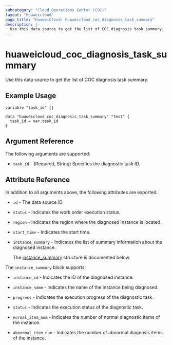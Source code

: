 ```yaml
---
subcategory: "Cloud Operations Center (COC)"
layout: "huaweicloud"
page_title: "HuaweiCloud: huaweicloud_coc_diagnosis_task_summary"
description: |-
  Use this data source to get the list of COC diagnosis task summary.
---
```


# huaweicloud_coc_diagnosis_task_summary

Use this data source to get the list of COC diagnosis task summary.

## Example Usage

```hcl
variable "task_id" {}

data "huaweicloud_coc_diagnosis_task_summary" "test" {
  task_id = var.task_id
}
```

## Argument Reference

The following arguments are supported:

* `task_id` - (Required, String) Specifies the diagnostic task ID.

## Attribute Reference

In addition to all arguments above, the following attributes are exported:

* `id` - The data source ID.

* `status` - Indicates the work order execution status.

* `region` - Indicates the region where the diagnosed instance is located.

* `start_time` - Indicates the start time.

* `instance_summary` - Indicates the list of summary information about the diagnosed instance.

  The [instance_summary](#instance_summary_struct) structure is documented below.

<a name="instance_summary_struct"></a>
The `instance_summary` block supports:

* `instance_id` - Indicates the ID of the diagnosed instance.

* `instance_name` - Indicates the name of the instance being diagnosed.

* `progress` - Indicates the execution progress of the diagnostic task.

* `status` - Indicates the execution status of the diagnostic task.

* `normal_item_num` - Indicates the number of normal diagnostic items of the instance.

* `abnormal_item_num` - Indicates the number of abnormal diagnosis items of the instance.
